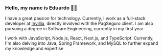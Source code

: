 ### Hello, my name is Eduardo 🖖🏻

<p>I have a great passion for technology. Currently, I work as a full-stack developer at <a href="https://invillia.com/global-growth-framework/" target="blank">Invillia</a>, directly involved with the PagSeguro client. I am also pursuing a degree in Software Engineering, currently in my first year</p>

<p>I work with JavaScript, Node.js, React, Next.js, and TypeScript. Currently, I'm also delving into Java, Spring Framework, and MySQL to further expand my knowledge and expertise</p>


